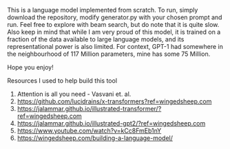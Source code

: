 This is a language model implemented from scratch. To run, simply download the repository, modify generator.py with your chosen prompt and run. Feel free to explore with beam search, but do note that it is quite slow.
Also keep in mind that while I am very proud of this model, it is trained on a fraction of the data available to large language models, and its representational power is also limited. For context, GPT-1 had somewhere in the 
neighbourhood of 117 Million parameters, mine has some 75 Million. 

Hope you enjoy!

Resources I used to help build this tool

1. Attention is all you need - Vasvani et. al.
2. https://github.com/lucidrains/x-transformers?ref=wingedsheep.com
3. https://jalammar.github.io/illustrated-transformer/?ref=wingedsheep.com
4. https://jalammar.github.io/illustrated-gpt2/?ref=wingedsheep.com
5. https://www.youtube.com/watch?v=kCc8FmEb1nY
6. https://wingedsheep.com/building-a-language-model/
